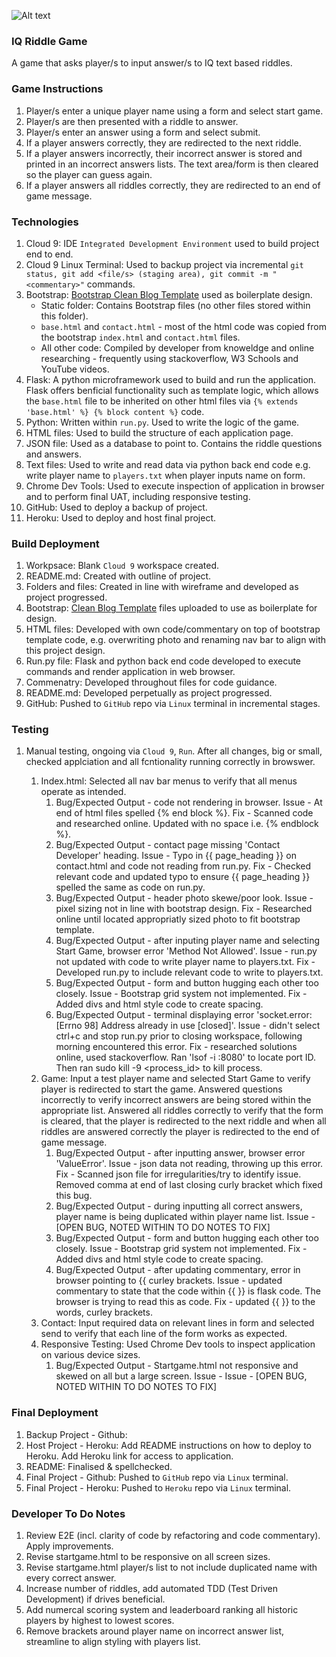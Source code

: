 ![Alt text](https://ak4.picdn.net/shutterstock/videos/16982824/thumb/1.jpg?i10c=img.resize(height:160))

### IQ Riddle Game
A game that asks player/s to input answer/s to IQ text based riddles.

### Game Instructions
1. Player/s enter a unique player name using a form and select start game.
2. Player/s are then presented with a riddle to answer.
3. Player/s enter an answer using a form and select submit.
4. If a player answers correctly, they are redirected to the next riddle.
5. If a player answers incorrectly, their incorrect answer is stored and printed in an incorrect answers lists. The text area/form is then cleared so the player can guess again.
6. If a player answers all riddles correctly, they are redirected to an end of game message.

### Technologies
1. Cloud 9: IDE `Integrated Development Environment` used to build project end to end.
2. Cloud 9 Linux Terminal: Used to backup project via incremental `git status, git add <file/s> (staging area), git commit -m "<commentary>"` commands.
3. Bootstrap: [Bootstrap Clean Blog Template](https://startbootstrap.com/template-overviews/clean-blog/) used as boilerplate design.
    * Static folder: Contains Bootstrap files (no other files stored within this folder).
    * `base.html` and `contact.html` - most of the html code was copied from the bootstrap `index.html` and `contact.html` files.
    * All other code: Compiled by developer from knoweldge and online researching - frequently using stackoverflow, W3 Schools and YouTube videos.
4. Flask: A python microframework used to build and run the application. Flask offers benficial functionality such as template logic, which allows the `base.html` file to be inherited on other html files via `{% extends 'base.html' %} {% block content %}` code.
5. Python: Written within `run.py`. Used to write the logic of the game.
6. HTML files: Used to build the structure of each application page.
7. JSON file: Used as a database to point to. Contains the riddle questions and answers.
8. Text files: Used to write and read data via python back end code e.g. write player name to `players.txt` when player inputs name on form.
9. Chrome Dev Tools: Used to execute inspection of application in browser and to perform final UAT, including responsive testing.
10. GitHub: Used to deploy a backup of project.
11. Heroku: Used to deploy and host final project.

### Build Deployment
1. Workpsace: Blank `Cloud 9` workspace created.
2. README.md: Created with outline of project.
3. Folders and files: Created in line with wireframe and developed as project progressed.
4. Bootstrap: [Clean Blog Template](https://startbootstrap.com/template-overviews/clean-blog/) files uploaded to use as boilerplate for design.
5. HTML files: Developed with own code/commentary on top of bootstrap template code, e.g. overwriting photo and renaming nav bar to align with this project design. 
6. Run.py file: Flask and python back end code developed to execute commands and render application in web browser.
7. Commenatry: Developed throughout files for code guidance.
8. README.md: Developed perpetually as project progressed.
9. GitHub: Pushed to `GitHub` repo via `Linux` terminal in incremental stages.

### Testing
1. Manual testing, ongoing via `Cloud 9`, `Run`. After all changes, big or small, checked applciation and all fcntionality running correctly in browswer. 

    1. Index.html: Selected all nav bar menus to verify that all menus operate as intended.
        1. Bug/Expected Output - code not rendering in browser. Issue - At end of html files spelled {% end block %}. Fix - Scanned code and researched online. Updated with no space i.e. {% endblock %}.
        2. Bug/Expected Output - contact page missing 'Contact Developer' heading. Issue - Typo in {{ page_heading }} on contact.html and code not reading from run.py. Fix - Checked relevant code and updated typo to ensure {{ page_heading }} spelled the same as code on run.py.
        3. Bug/Expected Output - header photo skewe/poor look. Issue - pixel sizing not in line with bootstrap design. Fix - Researched online until located appropriatly sized photo to fit bootstrap template.
        4. Bug/Expected Output - after inputing player name and selecting Start Game, browser error 'Method Not Allowed'. Issue - run.py not updated with code to write player name to players.txt. Fix - Developed run.py to include relevant code to write to players.txt.
        5. Bug/Expected Output - form and button hugging each other too closely. Issue - Bootstrap grid system not implemented. Fix - Added divs and html style code to create spacing.
        6. Bug/Expected Output - terminal displaying error 'socket.error: [Errno 98] Address already in use [closed]'. Issue - didn't select ctrl+c and stop run.py prior to closing workspace, following morning encountered this error. Fix - researched solutions online, used stackoverflow. Ran 'lsof -i :8080' to locate port ID. Then ran sudo kill -9 <process_id> to kill process.
    2. Game: Input a test player name and selected Start Game to verify player is redirected to start the game. Answered questions incorrectly to verify incorrect answers are being stored within the appropriate list. Answered all riddles correctly to verify that the form is cleared, that the player is redirected to the next riddle and when all riddles are answered correctly the player is redirected to the end of game message.
        1. Bug/Expected Output - after inputting answer, browser error 'ValueError'. Issue - json data not reading, throwing up this error. Fix - Scanned json file for irregularities/try to identify issue. Removed comma at end of last closing curly bracket which fixed this bug.
        2. Bug/Expected Output - during inputting all correct answers, player name is being duplicated within player name list. Issue - [OPEN BUG, NOTED WITHIN TO DO NOTES TO FIX]
        3. Bug/Expected Output - form and button hugging each other too closely. Issue - Bootstrap grid system not implemented. Fix - Added divs and html style code to create spacing.
        4. Bug/Expected Output - after updating commentary, error in browser pointing to {{ curley brackets. Issue - updated commentary to state that the code within {{ }} is flask code. The browser is trying to read this as code. Fix - updated {{ }} to the words, curley brackets.
    3. Contact: Input required data on relevant lines in form and selected send to verify that each line of the form works as expected.
    4. Responsive Testing: Used Chrome Dev tools to inspect application on various device sizes.
        1. Bug/Expected Output - Startgame.html not responsive and skewed on all but a large screen. Issue - Issue - [OPEN BUG, NOTED WITHIN TO DO NOTES TO FIX]

### Final Deployment
1. Backup Project - Github: 
2. Host Project - Heroku: Add README instructions on how to deploy to Heroku. Add Heroku link for access to application.
3. README: Finalised & spellchecked.
4. Final Project - Github: Pushed to `GitHub` repo via `Linux` terminal.
5. Final Project - Heroku: Pushed to `Heroku` repo via `Linux` terminal.

### Developer To Do Notes
1. Review E2E (incl. clarity of code by refactoring and code commentary). Apply improvements.
2. Revise startgame.html to be responsive on all screen sizes.
3. Revise startgame.html player/s list to not include duplicated name with every correct answer.
2. Increase number of riddles, add automated TDD (Test Driven Development) if drives beneficial.
3. Add numercal scoring system and leaderboard ranking all historic players by highest to lowest scores.
4. Remove brackets around player name on incorrect answer list, streamline to align styling with players list.